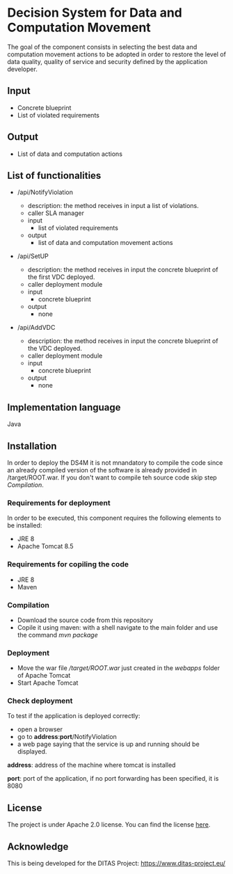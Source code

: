 # Decision System for Data and Computation Movement
The goal of the component consists in selecting the best data and computation movement actions to be adopted in order to restore the level of data quality, quality of service and security defined by the application developer.

## Input
* Concrete blueprint
* List of violated requirements

## Output
* List of data and computation actions

## List of functionalities
* /api/NotifyViolation
  * description: the method receives in input a list of violations.
  * caller SLA manager
  * input
    * list of violated requirements
  * output
    * list of data and computation movement actions
    
* /api/SetUP
  * description: the method receives in input the concrete blueprint of the first VDC deployed.
  * caller deployment module
  * input
    * concrete blueprint
  * output
    * none
     
* /api/AddVDC
  * description: the method receives in input the concrete blueprint of the VDC deployed.
  * caller deployment module
  * input
    * concrete blueprint
  * output
    * none

## Implementation language
Java

## Installation
In order to deploy the DS4M it is not mnandatory to compile the code since an already compiled version of the software is already provided in /target/ROOT.war. If you don't want to compile teh source code skip step _Compilation_.

### Requirements for deployment
In order to be executed, this component requires the following elements to be installed:
* JRE 8
* Apache Tomcat 8.5

### Requirements for copiling the code
* JRE 8
* Maven

### Compilation
* Download the source code from this repository
* Copile it using maven: with a shell navigate to the main folder and use the command  _mvn package_

### Deployment
* Move the war file _/target/ROOT.war_ just created in the _webapps_ folder of Apache Tomcat
* Start Apache Tomcat

### Check deployment
To test if the application is deployed correctly:
* open a browser 
* go to __address__:__port__/NotifyViolation
* a web page saying that the service is up and running should be displayed.

__address__: address of the machine where tomcat is installed

__port__: port of the application, if no port forwarding has been specified, it is 8080

## License
The  project is under Apache 2.0 license. You can find the license [here](https://github.com/DITAS-Project/decision-system-for-data-and-computation-movement/blob/master/LICENSE).

## Acknowledge 
This is being developed for the DITAS Project: https://www.ditas-project.eu/
